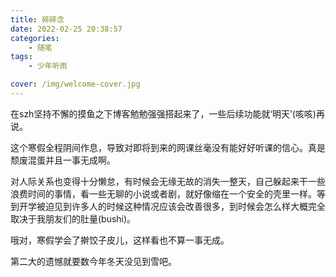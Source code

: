 ```yaml
---
title: 碎碎念
date: 2022-02-25 20:38:57
categories:
	- 随笔
tags:
	- 少年听雨

cover: /img/welcome-cover.jpg
---
```


 在szh坚持不懈的摸鱼之下博客勉勉强强搭起来了，一些后续功能就‘明天’(咳咳)再说。

 这个寒假全程阴间作息，导致对即将到来的网课丝毫没有能好好听课的信心。真是颓废混蛋并且一事无成啊。

 对人际关系也变得十分懒怠，有时候会无缘无故的消失一整天，自己躲起来干一些浪费时间的事情，看一些无聊的小说或者剧，就好像缩在一个安全的壳里一样。等到开学被迫见到许多人的时候这种情况应该会改善很多，到时候会怎么样大概完全取决于我朋友们的肚量(bushi)。

 哦对，寒假学会了擀饺子皮儿，这样看也不算一事无成。

 第二大的遗憾就要数今年冬天没见到雪吧。

